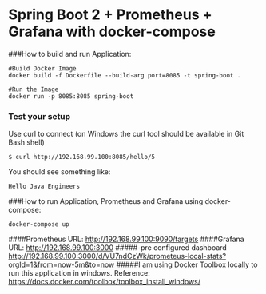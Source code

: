 # Spring Boot 2 + Prometheus + Grafana with  docker-compose

###How to build and run Application:

```
#Build Docker Image
docker build -f Dockerfile --build-arg port=8085 -t spring-boot .

#Run the Image
docker run -p 8085:8085 spring-boot
```
### Test your setup
Use curl to connect (on Windows the curl tool should be available in Git Bash shell)
```
$ curl http://192.168.99.100:8085/hello/5

```

You should see something like:
```
Hello Java Engineers
```
###How to run Application, Prometheus and Grafana using docker-compose:
```
docker-compose up
```
####Prometheus URL:
http://192.168.99.100:9090/targets
####Grafana URL:
http://192.168.99.100:3000 
#####-pre configured dashboard
http://192.168.99.100:3000/d/VU7ndCzWk/prometeus-local-stats?orgId=1&from=now-5m&to=now
#####I am using Docker Toolbox locally to run this application in windows.
Reference:
https://docs.docker.com/toolbox/toolbox_install_windows/


